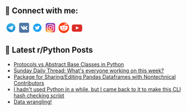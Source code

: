 ## 🔎 Connect with me:
[<img src="https://github.com/bullbesh/bullbesh/blob/main/images/Telegram.png" width="32" height="32" />](https://t.me/bullbesh)
[<img src="https://github.com/bullbesh/bullbesh/blob/main/images/VK.png" width="32" height="32" />](https://vk.com/bullbesh)
[<img src="https://github.com/bullbesh/bullbesh/blob/main/images/Twitter.png" width="32" height="32" />](https://twitter.com/bullbesh1)
[<img src="https://github.com/bullbesh/bullbesh/blob/main/images/Instagram.png" width="32" height="32" />](https://www.instagram.com/bullbesh)
[<img src="https://github.com/bullbesh/bullbesh/blob/main/images/Reddit.png" width="32" height="32" />](https://www.reddit.com/user/bullbesh)
[<img src="https://github.com/bullbesh/bullbesh/blob/main/images/YouTube.png" width="32" height="32" />](https://www.youtube.com/channel/UCtfjRs6uzgq5mfm8S06WTcg)

## 📕 Latest r/Python Posts
<!-- BLOG-POST-LIST:START -->
- [Protocols vs Abstract Base Classes in Python](https://www.reddit.com/r/Python/comments/1h3rmn5/protocols_vs_abstract_base_classes_in_python/)
- [Sunday Daily Thread: What&#39;s everyone working on this week?](https://www.reddit.com/r/Python/comments/1h3q203/sunday_daily_thread_whats_everyone_working_on/)
- [Package for Sharing/Editing Pandas Dataframes with Nontechnical Contributors](https://www.reddit.com/r/Python/comments/1h3prey/package_for_sharingediting_pandas_dataframes_with/)
- [I hadn&#39;t used Python in a while, but I came back to it to make this CLI hash checking script](https://www.reddit.com/r/Python/comments/1h3ntgy/i_hadnt_used_python_in_a_while_but_i_came_back_to/)
- [Data wrangling!](https://www.reddit.com/r/Python/comments/1h3nlc2/data_wrangling/)
<!-- BLOG-POST-LIST:END -->
